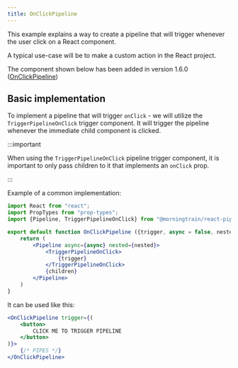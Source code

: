 ```yaml
---
title: OnClickPipeline
---
```

This example explains a way to create a pipeline that will trigger 
whenever the user click on a React component. 

A typical use-case will be to make a custom action in the React project.

The component shown below has been added in version 1.6.0 ([OnClickPipeline](../pipelines/on-click-pipeline))

## Basic implementation
To implement a pipeline that will trigger `onClick` - 
we will utilize the `TriggerPipelineOnClick` trigger component.
It will trigger the pipeline whenever the immediate child component is clicked.

:::important

When using the `TriggerPipelineOnClick` pipeline trigger component,
it is important to only pass children to it that implements an `onClick` prop.

:::

Example of a common implementation:

```jsx
import React from "react";
import PropTypes from "prop-types";
import {Pipeline, TriggerPipelineOnClick} from "@morningtrain/react-pipelines";

export default function OnClickPipeline ({trigger, async = false, nested = false, children}) {
    return (
        <Pipeline async={async} nested={nested}>
            <TriggerPipelineOnClick>
                {trigger}
            </TriggerPipelineOnClick>
            {children}
        </Pipeline>
    )
}


```
It can be used like this:
```jsx
<OnClickPipeline trigger={(
    <button>
        CLICK ME TO TRIGGER PIPELINE
    </button>
)}>
    {/* PIPES */}
</OnClickPipeline>
```
